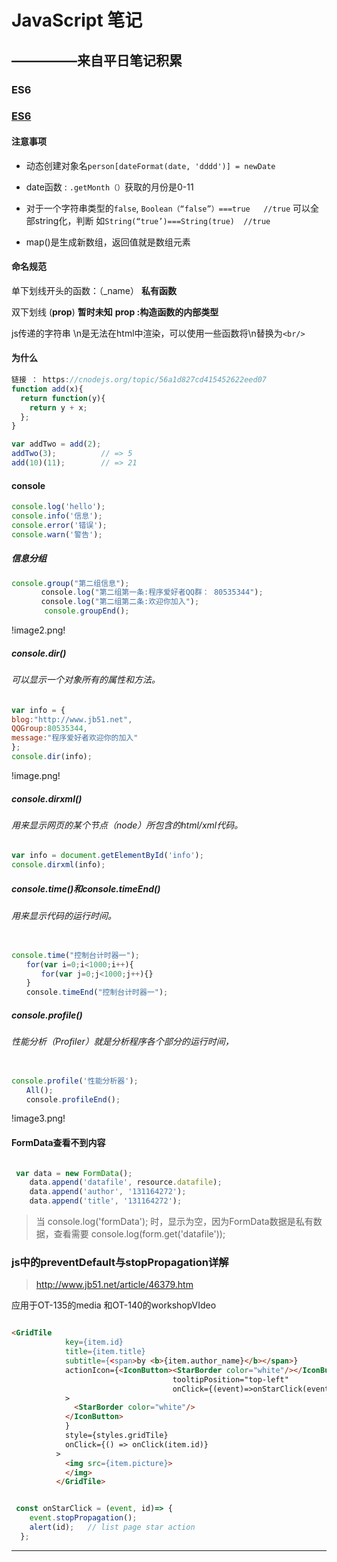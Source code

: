 
# JavaScript 笔记

## —————来自平日笔记积累

### ES6

### [ES6](es6.md)



#### 注意事项

- 动态创建对象名`person[dateFormat(date, 'dddd')] = newDate`



- date函数 :  `.getMonth（）`获取的月份是0-11


- 对于一个字符串类型的`false`,
`Boolean（“false”）===true   //true`
可以全部string化，判断
如`String(“true’)===String(true)  //true`

- map()是生成新数组，返回值就是数组元素



#### 命名规范

单下划线开头的函数：（_name）
**私有函数**

双下划线 (__prop__)
**暂时未知**
**__prop__ :构造函数的内部类型**

js传递的字符串  \n是无法在html中渲染，可以使用一些函数将\n替换为```<br/>```

#### 为什么
```javascript
链接 ： https://cnodejs.org/topic/56a1d827cd415452622eed07
function add(x){
  return function(y){
    return y + x;
  };
}

var addTwo = add(2);
addTwo(3);          // => 5
add(10)(11);        // => 21
```

#### console

```javascript
console.log('hello');
console.info('信息');
console.error('错误');
console.warn('警告');
```

##### 信息分组

```javascript
console.group("第二组信息");
　　　　console.log("第二组第一条:程序爱好者QQ群： 80535344");
　　　　console.log("第二组第二条:欢迎你加入");
　　    console.groupEnd();
```

 !image2.png!

##### console.dir()

###### 可以显示一个对象所有的属性和方法。

```javascript
var info = {
blog:"http://www.jb51.net",
QQGroup:80535344,
message:"程序爱好者欢迎你的加入"
};
console.dir(info);
```

 !image.png!

##### console.dirxml()

###### 用来显示网页的某个节点（node）所包含的html/xml代码。

```javascript
var info = document.getElementById('info');
console.dirxml(info);
```

##### console.time()和console.timeEnd()

###### 用来显示代码的运行时间。

 ```javascript

console.time("控制台计时器一");
　　for(var i=0;i<1000;i++){
　　　　for(var j=0;j<1000;j++){}
　　}
　　console.timeEnd("控制台计时器一");

```

##### console.profile()

###### 性能分析（Profiler）就是分析程序各个部分的运行时间，

```javascript

console.profile('性能分析器');
　　All();
　　console.profileEnd();

```

 !image3.png!

#### FormData查看不到内容

```javascript

 var data = new FormData();
    data.append('datafile', resource.datafile);
    data.append('author', '131164272');
    data.append('title', '131164272');

```


>当    console.log('formData'); 时，显示为空，因为FormData数据是私有数据，查看需要
> console.log(form.get('datafile'));

### js中的preventDefault与stopPropagation详解

> http://www.jb51.net/article/46379.htm

应用于OT-135的media 和OT-140的workshopVIdeo

```html

<GridTile
            key={item.id}
            title={item.title}
            subtitle={<span>by <b>{item.author_name}</b></span>}
            actionIcon={<IconButton><StarBorder color="white"/></IconButton>} tooltip="star tooltip"
                                    tooltipPosition="top-left"
                                    onClick={(event)=>onStarClick(event,item.id)}
            >
              <StarBorder color="white"/>
            </IconButton>
            }
            style={styles.gridTile}
            onClick={() => onClick(item.id)}
          >
            <img src={item.picture}>
            </img>
          </GridTile>
```

```javascript

 const onStarClick = (event, id)=> {
    event.stopPropagation();
    alert(id);   // list page star action
  };
```

************

